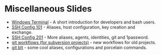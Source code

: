 # Miscellaneous Slides

* [Windows Terminal](terminal/windows-terminal.md) - A short introduction for developers and bash users.
* [SSH Config 101](ssh_config/ssh_config_101.md) - Aliases, host configuration, key creation and exchange.
* [SSH Config 201](ssh_config/ssh_config_201.md) - More aliases, agents, identities, git and 1password.
* [git workflows (for subversion projects)](git_workflows/git_workflows.md) - new workflows for old projects.
* [git blt](git_aliases/git_blt.md) - some cool aliases, configurations and porcelain commands.
